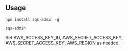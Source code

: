 ## Usage

```
npm install sqs-admin -g
```

```
sqs-admin
```

Set AWS_ACCESS_KEY_ID, AWS_SECRET_ACCESS_KEY, AWS_SECRET_ACCESS_KEY, AWS_REGION as needed.
